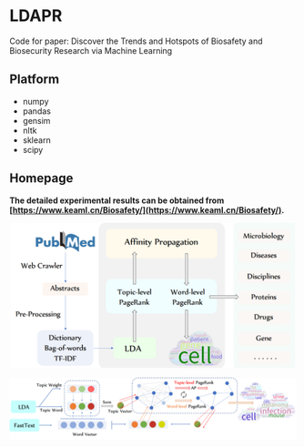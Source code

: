 # LDAPR
Code for paper: Discover the Trends and Hotspots of Biosafety and Biosecurity Research via Machine Learning

## Platform
- numpy
- pandas
- gensim
- nltk
- sklearn
- scipy

## Homepage
**The detailed experimental results can be obtained from [https://www.keaml.cn/Biosafety/](https://www.keaml.cn/Biosafety/).**
<p align="center"><img src="/image/Framework.png" width="500"></p>
<p align="center"><img src="/image/LDAPR.png"></p>
